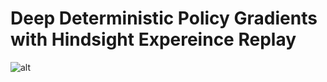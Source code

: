 # Deep Deterministic Policy Gradients with Hindsight Expereince Replay

![alt](https://upload.wikimedia.org/wikipedia/en/4/4f/Under_construction.JPG)
